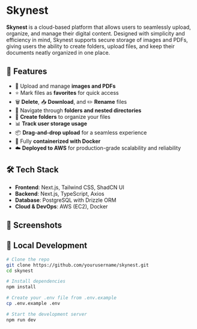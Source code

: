 # Skynest

**Skynest** is a cloud-based platform that allows users to seamlessly upload, organize, and manage their digital content. Designed with simplicity and efficiency in mind, Skynest supports secure storage of images and PDFs, giving users the ability to create folders, upload files, and keep their documents neatly organized in one place.

## 🚀 Features

- 📁 Upload and manage **images and PDFs**
- ⭐ Mark files as **favorites** for quick access
- 🗑️ **Delete**, 📥 **Download**, and ✏️ **Rename** files
- 🧭 Navigate through **folders and nested directories**
- 📂 **Create folders** to organize your files
- 📊 **Track user storage usage**
- 📦 **Drag-and-drop upload** for a seamless experience
- 🐳 Fully **containerized with Docker**
- ☁️ **Deployed to AWS** for production-grade scalability and reliability

## 🛠️ Tech Stack

- **Frontend**: Next.js, Tailwind CSS, ShadCN UI
- **Backend**: Next.js, TypeScript, Axios
- **Database**: PostgreSQL with Drizzle ORM
- **Cloud & DevOps**: AWS (EC2), Docker

## 📸 Screenshots


## 🧪 Local Development

```bash
# Clone the repo
git clone https://github.com/yourusername/skynest.git
cd skynest

# Install dependencies
npm install

# Create your .env file from .env.example
cp .env.example .env

# Start the development server
npm run dev
```
